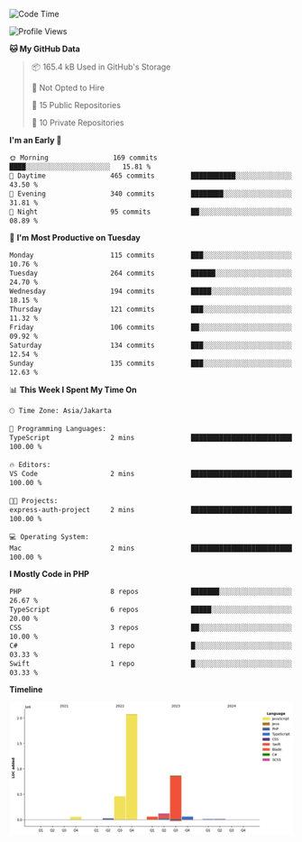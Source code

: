 <!--START_SECTION:waka-->
![Code Time](http://img.shields.io/badge/Code%20Time-433%20hrs%2059%20mins-blue)

![Profile Views](http://img.shields.io/badge/Profile%20Views-0-blue)

**🐱 My GitHub Data** 

> 📦 165.4 kB Used in GitHub's Storage 
 > 
> 🚫 Not Opted to Hire
 > 
> 📜 15 Public Repositories 
 > 
> 🔑 10 Private Repositories 
 > 
**I'm an Early 🐤** 

```text
🌞 Morning                169 commits         ████░░░░░░░░░░░░░░░░░░░░░   15.81 % 
🌆 Daytime                465 commits         ███████████░░░░░░░░░░░░░░   43.50 % 
🌃 Evening                340 commits         ████████░░░░░░░░░░░░░░░░░   31.81 % 
🌙 Night                  95 commits          ██░░░░░░░░░░░░░░░░░░░░░░░   08.89 % 
```
📅 **I'm Most Productive on Tuesday** 

```text
Monday                   115 commits         ███░░░░░░░░░░░░░░░░░░░░░░   10.76 % 
Tuesday                  264 commits         ██████░░░░░░░░░░░░░░░░░░░   24.70 % 
Wednesday                194 commits         █████░░░░░░░░░░░░░░░░░░░░   18.15 % 
Thursday                 121 commits         ███░░░░░░░░░░░░░░░░░░░░░░   11.32 % 
Friday                   106 commits         ██░░░░░░░░░░░░░░░░░░░░░░░   09.92 % 
Saturday                 134 commits         ███░░░░░░░░░░░░░░░░░░░░░░   12.54 % 
Sunday                   135 commits         ███░░░░░░░░░░░░░░░░░░░░░░   12.63 % 
```


📊 **This Week I Spent My Time On** 

```text
🕑︎ Time Zone: Asia/Jakarta

💬 Programming Languages: 
TypeScript               2 mins              █████████████████████████   100.00 % 

🔥 Editors: 
VS Code                  2 mins              █████████████████████████   100.00 % 

🐱‍💻 Projects: 
express-auth-project     2 mins              █████████████████████████   100.00 % 

💻 Operating System: 
Mac                      2 mins              █████████████████████████   100.00 % 
```

**I Mostly Code in PHP** 

```text
PHP                      8 repos             ███████░░░░░░░░░░░░░░░░░░   26.67 % 
TypeScript               6 repos             █████░░░░░░░░░░░░░░░░░░░░   20.00 % 
CSS                      3 repos             ██░░░░░░░░░░░░░░░░░░░░░░░   10.00 % 
C#                       1 repo              █░░░░░░░░░░░░░░░░░░░░░░░░   03.33 % 
Swift                    1 repo              █░░░░░░░░░░░░░░░░░░░░░░░░   03.33 % 
```



**Timeline**

![Lines of Code chart](https://raw.githubusercontent.com/brstreet2/brstreet2/main/assets/bar_graph.png)


<!--END_SECTION:waka-->
